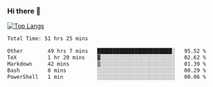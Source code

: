 ### Hi there 👋

[![Top Langs](https://github-readme-stats.vercel.app/api/top-langs/?username=Lslightly&layout=compact)](https://github.com/anuraghazra/github-readme-stats)

<!--START_SECTION:waka-->

```txt
Total Time: 51 hrs 25 mins

Other        49 hrs 7 mins   ████████████████████████░   95.52 %
TeX          1 hr 20 mins    ▓░░░░░░░░░░░░░░░░░░░░░░░░   02.62 %
Markdown     42 mins         ▒░░░░░░░░░░░░░░░░░░░░░░░░   01.39 %
Bash         8 mins          ░░░░░░░░░░░░░░░░░░░░░░░░░   00.29 %
PowerShell   1 min           ░░░░░░░░░░░░░░░░░░░░░░░░░   00.06 %
```

<!--END_SECTION:waka-->


